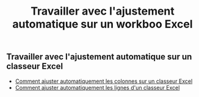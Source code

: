 ﻿---
title: Travailler avec l'ajustement automatique sur un workboo Excel
second_title: Aspose.Cells Cloud Documen
linktitle: Autofi
type: docs
url: /fr/workbook/autofit/
keywords: Autofit rows and columns on an Excel workbook
description: Aspose.Cells Cloud REST API prend en charge l'ajustement automatique des lignes et des colonnes sur un classeur Excel. Le SDK prend en charge différents types de langages de développement. Ils incluent Android, C#, Go, Java, NodeJS, Perl, PHP, Python, Ruby et Swift.
weight: 100
kwords: Excel, Office Cloud, REST API, feuille de calcul, PDF, CSV, Json, Markdwon, utilisation de l'ajustement automatique sur un classeur Excel
---
## Travailler avec l'ajustement automatique sur un classeur Excel

- [Comment ajuster automatiquement les colonnes sur un classeur Excel](/cells/fr/workbook/autofit/columns/)
- [Comment ajuster automatiquement les lignes d'un classeur Excel](/cells/fr/workbook/autofit/rows/)
